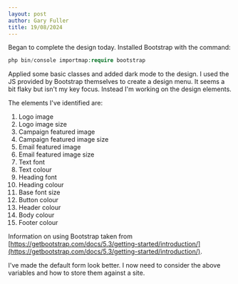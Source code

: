 ```yaml
---
layout: post
author: Gary Fuller
title: 19/08/2024
---
```


Began to complete the design today. Installed Bootstrap with the command:

```php
php bin/console importmap:require bootstrap
```

Applied some basic classes and added dark mode to the design. I used the JS provided by Bootstrap themselves to create a design menu. It seems a bit flaky but isn't my key focus. Instead I'm working on the design elements.

The elements I've identified are:

1. Logo image
2. Logo image size
3. Campaign featured image
4. Campaign featured image size
5. Email featured image
6. Email featured image size
7. Text font
8. Text colour
9. Heading font
10. Heading colour
11. Base font size
12. Button colour
13. Header colour
14. Body colour
15. Footer colour

Information on using Bootstrap taken from [https://getbootstrap.com/docs/5.3/getting-started/introduction/](https://getbootstrap.com/docs/5.3/getting-started/introduction/).

I've made the default form look better. I now need to consider the above variables and how to store them against a site.
